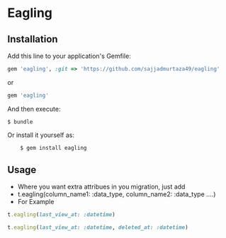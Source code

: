 # Eagling

## Installation

Add this line to your application's Gemfile:

```ruby
gem 'eagling', :git => 'https://github.com/sajjadmurtaza49/eagling'
```
or

```ruby
gem 'eagling'
```

And then execute:

    $ bundle

Or install it yourself as:

```ruby
    $ gem install eagling
```

## Usage

* Where you want extra attribues in you migration, just add
* t.eagling(column_name1: :data_type, column_name2: :data_type ....)
* For Example
```ruby
t.eagling(last_view_at: :datetime)
```

```ruby
t.eagling(last_view_at: :datetime, deleted_at: :datetime)
```
